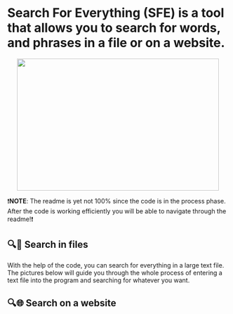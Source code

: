 # Search For Everything (SFE) is a tool that allows you to search for words, and phrases in a file or on a website.
<p align="center">
  <img width="460" height="300" src="https://github.com/benedekaibas/SFE/assets/82393336/119c9aba-e0f5-48aa-aa26-44a940347908">
</p>


❗**NOTE**: The readme is yet not 100% since the code is in the process phase. After the code is working efficiently you will be able to navigate through the readme!❗

## 🔍💾 Search in files

With the help of the code, you can search for everything in a large text file.  
The pictures below will guide you through the whole process of entering a text file into the program and searching for whatever you want. 

## 🔍🌐 Search on a website


